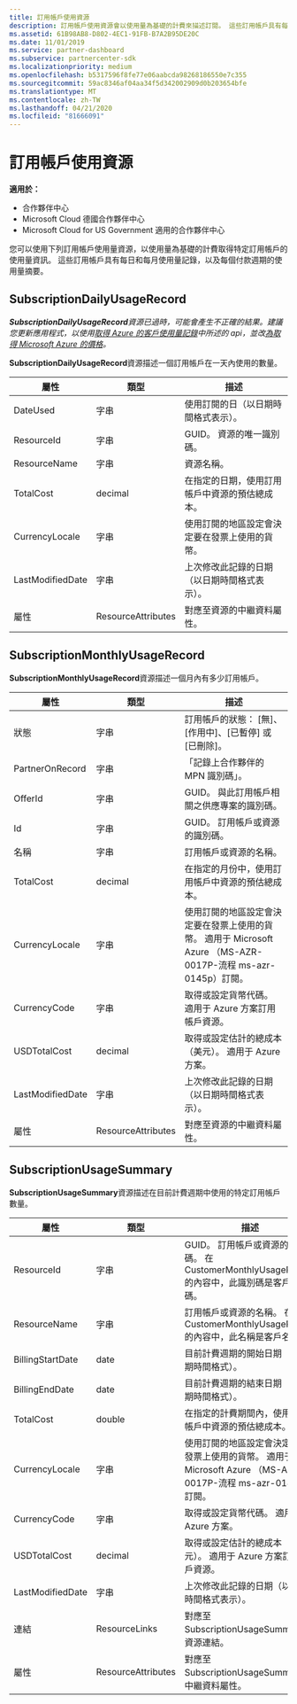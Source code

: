 ```yaml
---
title: 訂用帳戶使用資源
description: 訂用帳戶使用資源會以使用量為基礎的計費來描述訂閱。 這些訂用帳戶具有每日和每月使用量記錄，以及每個付款週期的使用量摘要。
ms.assetid: 61B98AB8-D802-4EC1-91FB-B7A2B95DE20C
ms.date: 11/01/2019
ms.service: partner-dashboard
ms.subservice: partnercenter-sdk
ms.localizationpriority: medium
ms.openlocfilehash: b5317596f8fe77e06aabcda98268186550e7c355
ms.sourcegitcommit: 59ac8346af04aa34f5d342002909d0b203654bfe
ms.translationtype: MT
ms.contentlocale: zh-TW
ms.lasthandoff: 04/21/2020
ms.locfileid: "81666091"
---
```

# <a name="subscription-usage-resources"></a>訂用帳戶使用資源

**適用於：**

- 合作夥伴中心
- Microsoft Cloud 德國合作夥伴中心
- Microsoft Cloud for US Government 適用的合作夥伴中心

您可以使用下列訂用帳戶使用量資源，以使用量為基礎的計費取得特定訂用帳戶的使用量資訊。 這些訂用帳戶具有每日和每月使用量記錄，以及每個付款週期的使用量摘要。

## <a name="subscriptiondailyusagerecord"></a>SubscriptionDailyUsageRecord

***SubscriptionDailyUsageRecord**資源已過時，可能會產生不正確的結果。建議您更新應用程式，以使用[取得 Azure 的客戶使用量記錄](get-a-customer-s-utilization-record-for-azure.md)中所述的 api，並改[為取得 Microsoft Azure 的價格](get-prices-for-microsoft-azure.md)。*

**SubscriptionDailyUsageRecord**資源描述一個訂用帳戶在一天內使用的數量。

| 屬性         | 類型               | 描述                                                                                   |
|------------------|--------------------|-----------------------------------------------------------------------------------------------|
| DateUsed         | 字串             | 使用訂閱的日（以日期時間格式表示）。                                 |
| ResourceId       | 字串             | GUID。 資源的唯一識別碼。                                                          |
| ResourceName     | 字串             | 資源名稱。                                                                     |
| TotalCost        | decimal             | 在指定的日期，使用訂用帳戶中資源的預估總成本。     |
| CurrencyLocale   | 字串             | 使用訂閱的地區設定會決定要在發票上使用的貨幣。 |
| LastModifiedDate | 字串             | 上次修改此記錄的日期（以日期時間格式表示）。                             |
| 屬性       | ResourceAttributes | 對應至資源的中繼資料屬性。                                        |

## <a name="subscriptionmonthlyusagerecord"></a>SubscriptionMonthlyUsageRecord

**SubscriptionMonthlyUsageRecord**資源描述一個月內有多少訂用帳戶。

| 屬性         | 類型               | 描述                                                                                   |
|------------------|--------------------|-----------------------------------------------------------------------------------------------|
| 狀態           | 字串             | 訂用帳戶的狀態： [無]、[作用中]、[已暫停] 或 [已刪除]。                  |
| PartnerOnRecord  | 字串             | 「記錄上合作夥伴的 MPN 識別碼」。                                                        |
| OfferId          | 字串             | GUID。 與此訂用帳戶相關之供應專案的識別碼。                                       |
| Id               | 字串             | GUID。 訂用帳戶或資源的識別碼。                                                 |
| 名稱             | 字串             | 訂用帳戶或資源的名稱。                                                     |
| TotalCost        | decimal             | 在指定的月份中，使用訂用帳戶中資源的預估總成本。   |
| CurrencyLocale   | 字串             | 使用訂閱的地區設定會決定要在發票上使用的貨幣。 適用于 Microsoft Azure （MS-AZR-0017P-流程 ms-azr-0145p）訂閱。 |
| CurrencyCode     | 字串             | 取得或設定貨幣代碼。 適用于 Azure 方案訂用帳戶資源。                                         |
| USDTotalCost     | decimal             | 取得或設定估計的總成本（美元）。 適用于 Azure 方案。                                         |
| LastModifiedDate | 字串             | 上次修改此記錄的日期（以日期時間格式表示）。                             |
| 屬性       | ResourceAttributes | 對應至資源的中繼資料屬性。                                        |

## <a name="subscriptionusagesummary"></a>SubscriptionUsageSummary

**SubscriptionUsageSummary**資源描述在目前計費週期中使用的特定訂用帳戶數量。

| 屬性         | 類型               | 描述                                                                                                            |
|------------------|--------------------|------------------------------------------------------------------------------------------------------------------------|
| ResourceId       | 字串             | GUID。 訂用帳戶或資源的識別碼。 在 CustomerMonthlyUsageRecord 的內容中，此識別碼是客戶識別碼。 |
| ResourceName     | 字串             | 訂用帳戶或資源的名稱。 在 CustomerMonthlyUsageRecord 的內容中，此名稱是客戶名稱。 |
| BillingStartDate | date               | 目前計費週期的開始日期（以日期時間格式）。                                                     |
| BillingEndDate   | date               | 目前計費週期的結束日期（以日期時間格式）。                                                       |
| TotalCost        | double             | 在指定的計費期間內，使用訂用帳戶中資源的預估總成本。               |
| CurrencyLocale   | 字串             | 使用訂閱的地區設定會決定要在發票上使用的貨幣。 適用于 Microsoft Azure （MS-AZR-0017P-流程 ms-azr-0145p）訂閱。 |
| CurrencyCode   | 字串             | 取得或設定貨幣代碼。 適用于 Azure 方案。                                         |
| USDTotalCost   | decimal             | 取得或設定估計的總成本（美元）。 適用于 Azure 方案訂用帳戶資源。                                         |
| LastModifiedDate | 字串             | 上次修改此記錄的日期（以日期時間格式表示）。                                                      |
| 連結            | ResourceLinks      | 對應至 SubscriptionUsageSummary 的資源連結。                                                      |
| 屬性       | ResourceAttributes | 對應至 SubscriptionUsageSummary 的中繼資料屬性。                                                 |

